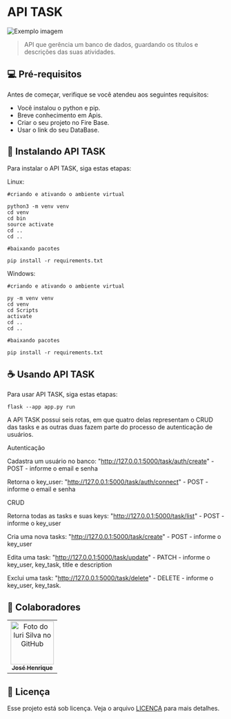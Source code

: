 # API TASK

<img src="imagem.png" alt="Exemplo imagem">

> API que gerência um banco de dados, guardando os titulos e descrições das suas atividades.



## 💻 Pré-requisitos

Antes de começar, verifique se você atendeu aos seguintes requisitos:

* Você instalou o python e pip.
* Breve conhecimento em Apis.
* Criar o seu projeto no Fire Base.
* Usar o link do seu DataBase.

## 🚀 Instalando API TASK

Para instalar o API TASK, siga estas etapas:

Linux:
```
#criando e ativando o ambiente virtual

python3 -m venv venv
cd venv
cd bin
source activate
cd ..
cd ..

#baixando pacotes 

pip install -r requirements.txt
```

Windows:
```
#criando e ativando o ambiente virtual

py -m venv venv
cd venv
cd Scripts
activate
cd ..
cd ..

#baixando pacotes 

pip install -r requirements.txt

```

## ☕ Usando API TASK

Para usar API TASK, siga estas etapas:

```
flask --app app.py run
```

A API TASK possui seis rotas, em que quatro delas representam o CRUD das tasks e as outras duas fazem parte do processo de autenticação de usuários.


Autenticação

Cadastra um usuário no banco: 
"http://127.0.0.1:5000/task/auth/create" - POST - informe o email e senha

Retorna o key_user: 
"http://127.0.0.1:5000/task/auth/connect" - POST - informe o email e senha


CRUD

Retorna todas as tasks e suas keys: 
"http://127.0.0.1:5000/task/list" - POST - informe o key_user

Cria uma nova tasks: 
"http://127.0.0.1:5000/task/create" - POST - informe o key_user

Edita uma task: 
"http://127.0.0.1:5000/task/update" - PATCH - informe o key_user, key_task, title e description

Exclui uma task: 
"http://127.0.0.1:5000/task/delete" - DELETE - informe o key_user, key_task.




## 🤝 Colaboradores



<table>
  <tr>
    <td align="center">
      <a href="#">
        <img src="https://avatars.githubusercontent.com/u/104796730?v=4" width="100px;" alt="Foto do Iuri Silva no GitHub"/><br>
        <sub>
          <b>José Henrique</b>
        </sub>
      </a>
    </td>
  </tr>
</table>



## 📝 Licença

Esse projeto está sob licença. Veja o arquivo [LICENÇA](LICENSE.md) para mais detalhes.